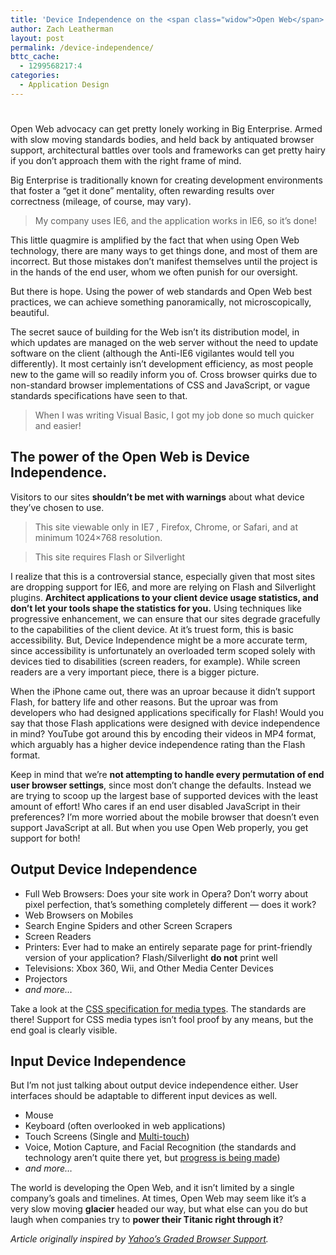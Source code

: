 ```yaml
---
title: 'Device Independence on the <span class="widow">Open Web</span>'
author: Zach Leatherman
layout: post
permalink: /device-independence/
bttc_cache:
  - 1299568217:4
categories:
  - Application Design
---
```

# 

Open Web advocacy can get pretty lonely working in Big Enterprise. Armed with slow moving standards bodies, and held back by antiquated browser support, architectural battles over tools and frameworks can get pretty hairy if you don’t approach them with the right frame of mind.

Big Enterprise is traditionally known for creating development environments that foster a “get it done” mentality, often rewarding results over correctness (mileage, of course, may vary).

> My company uses IE6, and the application works in IE6, so it’s done!

This little quagmire is amplified by the fact that when using Open Web technology, there are many ways to get things done, and most of them are incorrect. But those mistakes don’t manifest themselves until the project is in the hands of the end user, whom we often punish for our oversight.

But there is hope. Using the power of web standards and Open Web best practices, we can achieve something panoramically, not microscopically, beautiful.

The secret sauce of building for the Web isn’t its distribution model, in which updates are managed on the web server without the need to update software on the client (although the Anti-IE6 vigilantes would tell you differently). It most certainly isn’t development efficiency, as most people new to the game will so readily inform you of. Cross browser quirks due to non-standard browser implementations of CSS and JavaScript, or vague standards specifications have seen to that.

> When I was writing Visual Basic, I got my job done so much quicker and easier!

## The power of the Open Web is Device Independence.

Visitors to our sites **shouldn’t be met with warnings** about what device they’ve chosen to use.

> This site viewable only in IE7 , Firefox, Chrome, or Safari, and at minimum 1024×768 resolution.

> This site requires Flash or Silverlight

I realize that this is a controversial stance, especially given that most sites are dropping support for IE6, and more are relying on Flash and Silverlight plugins. **Architect applications to your client device usage statistics, and don’t let your tools shape the statistics for you.** Using techniques like progressive enhancement, we can ensure that our sites degrade gracefully to the capabilities of the client device. At it’s truest form, this is basic accessibility. But, Device Independence might be a more accurate term, since accessibility is unfortunately an overloaded term scoped solely with devices tied to disabilities (screen readers, for example). While screen readers are a very important piece, there is a bigger picture.

When the iPhone came out, there was an uproar because it didn’t support Flash, for battery life and other reasons. But the uproar was from developers who had designed applications specifically for Flash! Would you say that those Flash applications were designed with device independence in mind? YouTube got around this by encoding their videos in MP4 format, which arguably has a higher device independence rating than the Flash format.

Keep in mind that we’re **not attempting to handle every permutation of end user browser settings**, since most don’t change the defaults. Instead we are trying to scoop up the largest base of supported devices with the least amount of effort! Who cares if an end user disabled JavaScript in their preferences? I’m more worried about the mobile browser that doesn’t even support JavaScript at all. But when you use Open Web properly, you get support for both!

## Output Device Independence

*   Full Web Browsers: Does your site work in Opera? Don’t worry about pixel perfection, that’s something completely different — does it work?
*   Web Browsers on Mobiles
*   Search Engine Spiders and other Screen Scrapers
*   Screen Readers
*   Printers: Ever had to make an entirely separate page for print-friendly version of your application? Flash/Silverlight **do not** print well
*   Televisions: Xbox 360, Wii, and Other Media Center Devices
*   Projectors
*   *and more…*

Take a look at the [CSS specification for media types][1]. The standards are there! Support for CSS media types isn’t fool proof by any means, but the end goal is clearly visible.

 [1]: http://www.w3.org/TR/CSS21/media.html#media-types

## Input Device Independence

But I’m not just talking about output device independence either. User interfaces should be adaptable to different input devices as well.

*   Mouse
*   Keyboard (often overlooked in web applications)
*   Touch Screens (Single and [Multi-touch][2])
*   Voice, Motion Capture, and Facial Recognition (the standards and technology aren’t quite there yet, but [progress is being made][3])
*   *and more…*

 [2]: http://hacks.mozilla.org/2009/08/multi-touch-firefox/
 [3]: http://hacks.mozilla.org/2009/06/connecting-html5-video/

The world is developing the Open Web, and it isn’t limited by a single company’s goals and timelines. At times, Open Web may seem like it’s a very slow moving **glacier** headed our way, but what else can you do but laugh when companies try to **power their Titanic right through it**?

*Article originally inspired by [Yahoo’s Graded Browser Support][4].*

 [4]: http://developer.yahoo.com/yui/articles/gbs/#history